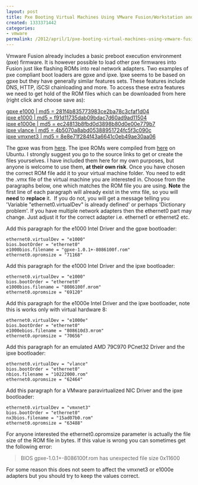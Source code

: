 ```yaml
---
layout: post
title: Pxe Booting Virtual Machines Using VMware Fusion/Workstation and gpxe or ipxe
created: 1333371442
categories:
- vmware
permalink: /2012/april/1/pxe-booting-virtual-machines-using-vmware-fusionworkstation-and-gpxe-or-ipxe/
---
```

Vmware Fusion already includes a basic preboot execution environment (pxe) firmware. It is however possible to load other pxe firmwares into Fusion just like flashing ROMs into real network adapters. Two examples of pxe compliant boot loaders are gpxe and ipxe. Ipxe seems to be based on gpxe but they have generally similar features sets. These features include DNS, HTTP, iSCSI chainloading and more. To access these extra features we need to get hold of the ROM files which can be downloaded from here (right click and choose save as):

<a href="https://s3.amazonaws.com/twe-public-fs/gpxe-1.0.1%2B-8086100f.rom">gpxe e1000 | md5 = 281f4b835773983ce2ba78c3cfaf1d04</a>  
<a href="https://s3.amazonaws.com/twe-public-fs/8086100f.mrom">ipxe e1000 | md5 = f91d11735dab09bdac7d60ad9ad11504</a>  
<a href="https://s3.amazonaws.com/twe-public-fs/808610d3.mrom">ipxe e1000e | md5 = ec24813b8fbd0d3898b80d0e00e779b7</a>  
<a href="https://s3.amazonaws.com/twe-public-fs/15ad07b0.rom">ipxe vlance | md5 = 4b5070a8abd05388951724fc5f3c090c</a>  
<a href="https://s3.amazonaws.com/twe-public-fs/10222000.rom">ipxe vmxnet3 | md5 = 8e8e71f284f43a6641c0eb49ae30aa06</a>  

The gpxe was from <a href="http://etherboot.org/wiki/appnotes/gpxeonvmware">here</a>. The ipxe ROMs were compiled from <a href="http://ipxe.org/howto/vmware">here</a> on Ubuntu. I strongly suggest you go to the source links to get or create the files yourselves. I have included them here for my own purposes, but anyone is welcome to use them, <strong>at their own risk</strong>.
Once you have chosen the correct ROM file add it to your virtual machine folder. You need to edit the .vmx file of the virtual machine you are interested in. Choose from the paragraphs below, one which matches the ROM file you are using. <strong>Note</strong> the first line of each paragraph will already exist in the vmx file, so you will <strong>need</strong> to <strong>replace</strong> it. &nbsp;If you do not, you will get a message telling you 'Variable &quot;ethernet0.virtualDev&quot; is already defined' or perhaps 'Dictionary problem'. If you have multiple network adapters then the ethernet0 part may change. Just adjust it for the correct adapter i.e. ethernet1 or ethernet2 etc.

Add this paragraph for the e1000 Intel Driver and the gpxe bootloader:

    ethernet0.virtualDev = "e1000"
    bios.bootOrder = "ethernet0"
    e1000bios.filename = "gpxe-1.0.1+-8086100f.rom"
    ethernet0.opromsize = "71168"

Add this paragraph for the e1000 Intel Driver and the ipxe bootloader:

    ethernet0.virtualDev = "e1000"
    bios.bootOrder = "ethernet0"
    e1000bios.filename = "8086100f.mrom"
    ethernet0.opromsize = "69120"

Add this paragraph for the e1000e Intel Driver and the ipxe bootloader, note this is works only with virtual hardware 8:

    ethernet0.virtualDev = "e1000e"
    bios.bootOrder = "ethernet0"  
    e1000ebios.filename = "808610d3.mrom"
    ethernet0.opromsize = "70656"

Add this paragraph for an emulated AMD 79C970 PCnet32 Driver and the ipxe bootloader:

    ethernet0.virtualDev = "vlance"
    bios.bootOrder = "ethernet0"
    nbios.filename = "10222000.rom"
    ethernet0.opromsize = "62464"

Add this paragraph for a VMware paravirtualized NIC Driver and the ipxe bootloader:

    ethernet0.virtualDev = "vmxnet3"
    bios.bootOrder = "ethernet0"
    nx3bios.filename = "15ad07b0.rom"
    ethernet0.opromsize = "63488"

For anyone interested the ethernet0.opromsize parameter is actually the file size of the ROM file in bytes. If this value is wrong you can sometimes get the following error:

> BIOS gpxe-1.0.1+-8086100f.rom has unexpected file size 0x11600

For some reason this does not seem to affect the vmxnet3 or e1000e adapters but you should try to keep the values correct.
